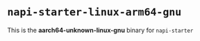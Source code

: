 # `napi-starter-linux-arm64-gnu`

This is the **aarch64-unknown-linux-gnu** binary for `napi-starter`
